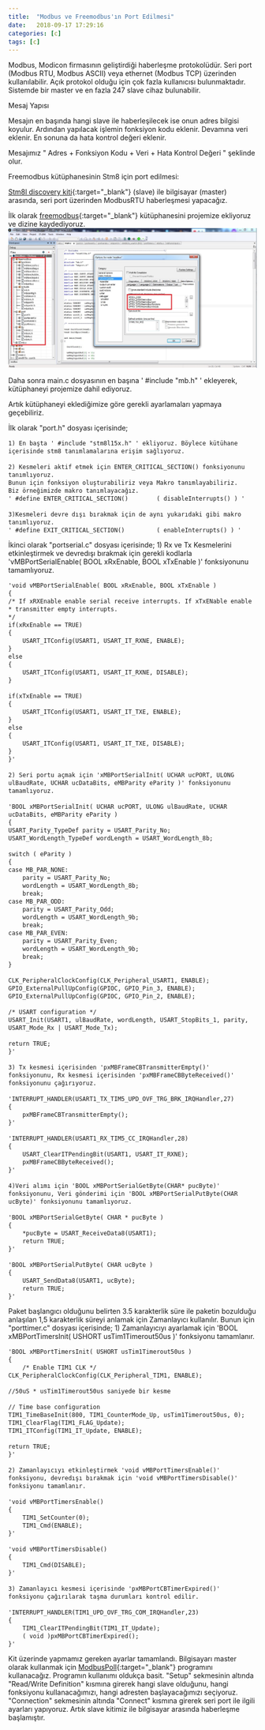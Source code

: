 ```yaml
---
title:  "Modbus ve Freemodbus'ın Port Edilmesi"
date:   2018-09-17 17:29:16
categories: [c]
tags: [c]
---
```


Modbus, Modicon firmasının geliştirdiği haberleşme protokolüdür.
Seri port (Modbus RTU, Modbus ASCII) veya ethernet (Modbus TCP) üzerinden kullanılabilir.
Açık protokol olduğu için çok fazla kullanıcısı bulunmaktadır.
Sistemde bir master ve en fazla 247 slave cihaz bulunabilir.

Mesaj Yapısı

Mesajın en başında hangi slave ile haberleşilecek ise onun adres bilgisi koyulur.
Ardından yapılacak işlemin fonksiyon kodu eklenir.
Devamına veri eklenir.
En sonuna da hata kontrol değeri eklenir.

Mesajımız " Adres + Fonksiyon Kodu + Veri + Hata Kontrol Değeri " şeklinde olur.

Freemodbus kütüphanesinin Stm8 için port edilmesi:

[Stm8l discovery kiti](https://www.st.com/en/evaluation-tools/stm8l-discovery.html){:target="_blank"} (slave) ile bilgisayar (master) arasında, seri port üzerinden ModbusRTU haberleşmesi yapacağız.

İlk olarak [freemodbus](https://sourceforge.net/projects/freemodbus.berlios/){:target="_blank"} kütüphanesini projemize ekliyoruz ve dizine kaydediyoruz.
![image](/images/posts/modbus/modbus-1.jpg)

Daha sonra main.c dosyasının en başına ' #include "mb.h" ' ekleyerek, kütüphaneyi projemize dahil ediyoruz.

Artık kütüphaneyi eklediğimize göre gerekli ayarlamaları yapmaya geçebiliriz.

İlk olarak "port.h" dosyası içerisinde;

	1) En başta ' #include "stm8l15x.h" ' ekliyoruz. Böylece kütühane içerisinde stm8 tanımlamalarına erişim sağlıyoruz.
	
	2) Kesmeleri aktif etmek için ENTER_CRITICAL_SECTION() fonksiyonunu tanımlıyoruz.
	Bunun için fonksiyon oluşturabiliriz veya Makro tanımlayabiliriz.
	Biz örneğimizde makro tanımlayacağız.
	' #define ENTER_CRITICAL_SECTION()        ( disableInterrupts() ) '
	
	3)Kesmeleri devre dışı bırakmak için de aynı yukarıdaki gibi makro tanımlıyoruz.
	' #define EXIT_CRITICAL_SECTION()         ( enableInterrupts() ) '

İkinci olarak "portserial.c" dosyası içerisinde;
	1) Rx ve Tx Kesmelerini etkinleştirmek ve devredışı bırakmak için gerekli kodlarla 'vMBPortSerialEnable( BOOL xRxEnable, BOOL xTxEnable )' fonksiyonunu tamamlıyoruz.
	
	'void vMBPortSerialEnable( BOOL xRxEnable, BOOL xTxEnable )
	{
	/* If xRXEnable enable serial receive interrupts. If xTxENable enable
	* transmitter empty interrupts.
	*/
	if(xRxEnable == TRUE)
	{
		USART_ITConfig(USART1, USART_IT_RXNE, ENABLE);
	}
	else
	{
		USART_ITConfig(USART1, USART_IT_RXNE, DISABLE);
	} 
  
	if(xTxEnable == TRUE)
	{
		USART_ITConfig(USART1, USART_IT_TXE, ENABLE);
	}
	else
	{
		USART_ITConfig(USART1, USART_IT_TXE, DISABLE);
	}
	}'
	
	2) Seri portu açmak için 'xMBPortSerialInit( UCHAR ucPORT, ULONG ulBaudRate, UCHAR ucDataBits, eMBParity eParity )' fonksiyonunu tamamlıyoruz.
	
	'BOOL xMBPortSerialInit( UCHAR ucPORT, ULONG ulBaudRate, UCHAR ucDataBits, eMBParity eParity )
	{
	USART_Parity_TypeDef parity = USART_Parity_No;
	USART_WordLength_TypeDef wordLength = USART_WordLength_8b; 
	
	switch ( eParity )
	{
	case MB_PAR_NONE:
		parity = USART_Parity_No;
		wordLength = USART_WordLength_8b;
		break;
	case MB_PAR_ODD:
		parity = USART_Parity_Odd;
		wordLength = USART_WordLength_9b;
		break;
    case MB_PAR_EVEN:
		parity = USART_Parity_Even;
		wordLength = USART_WordLength_9b;
		break;
	}
  
	CLK_PeripheralClockConfig(CLK_Peripheral_USART1, ENABLE);
	GPIO_ExternalPullUpConfig(GPIOC, GPIO_Pin_3, ENABLE);
	GPIO_ExternalPullUpConfig(GPIOC, GPIO_Pin_2, ENABLE);
  
	/* USART configuration */
	USART_Init(USART1, ulBaudRate, wordLength, USART_StopBits_1, parity, USART_Mode_Rx | USART_Mode_Tx);
  
	return TRUE;
	}'
	
	3) Tx kesmesi içerisinden 'pxMBFrameCBTransmitterEmpty()' fonksiyonunu, Rx kesmesi içerisinden 'pxMBFrameCBByteReceived()' fonksiyonunu çağırıyoruz.
	
	'INTERRUPT_HANDLER(USART1_TX_TIM5_UPD_OVF_TRG_BRK_IRQHandler,27)
	{
		pxMBFrameCBTransmitterEmpty();
	}'
	
	'INTERRUPT_HANDLER(USART1_RX_TIM5_CC_IRQHandler,28)
	{  
		USART_ClearITPendingBit(USART1, USART_IT_RXNE);
		pxMBFrameCBByteReceived();
	}'
	
	4)Veri alımı için 'BOOL xMBPortSerialGetByte(CHAR* pucByte)' fonksiyonunu, Veri gönderimi için 'BOOL xMBPortSerialPutByte(CHAR ucByte)' fonksiyonunu tamamlıyoruz.
	
	'BOOL xMBPortSerialGetByte( CHAR * pucByte )
	{
		*pucByte = USART_ReceiveData8(USART1);
		return TRUE;
	}'
	
	'BOOL xMBPortSerialPutByte( CHAR ucByte )
	{
		USART_SendData8(USART1, ucByte);
		return TRUE;
	}'
	
Paket başlangıcı olduğunu belirten 3.5 karakterlik süre ile paketin bozulduğu anlaşılan 1,5 karakterlik süreyi anlamak için Zamanlayıcı kullanılır. Bunun için "porttimer.c" dosyası içerisinde;
	1) Zamanlayıcıyı ayarlamak için 'BOOL xMBPortTimersInit( USHORT usTim1Timerout50us )' fonksiyonu tamamlanır.
	
	'BOOL xMBPortTimersInit( USHORT usTim1Timerout50us )
	{
		/* Enable TIM1 CLK */
	CLK_PeripheralClockConfig(CLK_Peripheral_TIM1, ENABLE);

	//50uS * usTim1Timerout50us saniyede bir kesme
  
	// Time base configuration 
	TIM1_TimeBaseInit(800, TIM1_CounterMode_Up, usTim1Timerout50us, 0);
	TIM1_ClearFlag(TIM1_FLAG_Update);
	TIM1_ITConfig(TIM1_IT_Update, ENABLE);
 
	return TRUE;
	}'
	
	2) Zamanlayıcıyı etkinleştirmek 'void vMBPortTimersEnable()' fonksiyonu, devredışı bırakmak için 'void vMBPortTimersDisable()' fonksiyonu tamamlanır.
	
	'void vMBPortTimersEnable()
	{
		TIM1_SetCounter(0);
		TIM1_Cmd(ENABLE);
	}'

	'void vMBPortTimersDisable()
	{
		TIM1_Cmd(DISABLE);
	}'
	
	3) Zamanlayıcı kesmesi içerisinde 'pxMBPortCBTimerExpired()' fonksiyonu çağırılarak taşma durumları kontrol edilir.
	
	'INTERRUPT_HANDLER(TIM1_UPD_OVF_TRG_COM_IRQHandler,23)
	{ 
		TIM1_ClearITPendingBit(TIM1_IT_Update);
		( void )pxMBPortCBTimerExpired();
	}'
	
Kit üzerinde yapmamız gereken ayarlar tamamlandı.
Bilgisayarı master olarak kullanmak için [ModbusPoll](https://www.modbustools.com/modbus_poll.html){:target="_blank"} programını kullanacağız.
Programın kullanımı oldukça basit.
"Setup" sekmesinin altında "Read/Write Definition" kısmına girerek hangi slave olduğunu, hangi fonksiyonu kullanacağımızı, hangi adresten başlayacağımızı seçiyoruz.
"Connection" sekmesinin altında "Connect" kısmına girerek seri port ile ilgili ayarları yapıyoruz.
Artık slave kitimiz ile bilgisayar arasında haberleşme başlamıştır.